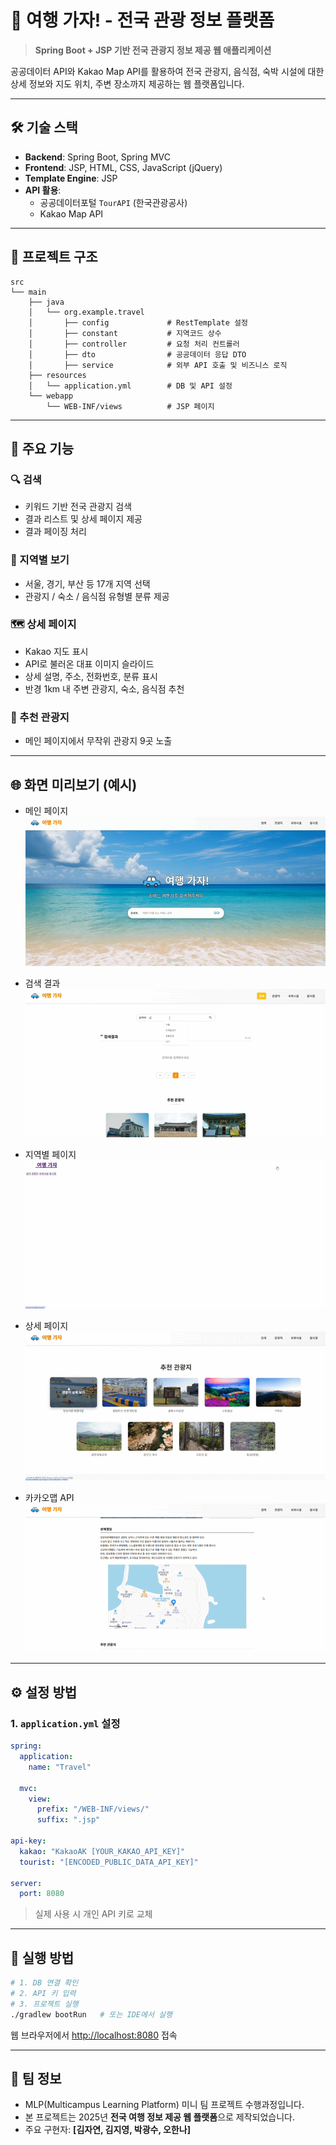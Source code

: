 # 🧭 여행 가자! - 전국 관광 정보 플랫폼

> **Spring Boot + JSP 기반 전국 관광지 정보 제공 웹 애플리케이션**

공공데이터 API와 Kakao Map API를 활용하여 전국 관광지, 음식점, 숙박 시설에 대한 상세 정보와 지도 위치, 주변 장소까지 제공하는 웹 플랫폼입니다.

---

## 🛠 기술 스택

- **Backend**: Spring Boot, Spring MVC
- **Frontend**: JSP, HTML, CSS, JavaScript (jQuery)
- **Template Engine**: JSP
- **API 활용**:
  - 공공데이터포털 `TourAPI` (한국관광공사)
  - Kakao Map API

---

## 📂 프로젝트 구조

```
src
└── main
    ├── java
    │   └── org.example.travel
    │       ├── config             # RestTemplate 설정
    │       ├── constant           # 지역코드 상수
    │       ├── controller         # 요청 처리 컨트롤러
    │       ├── dto                # 공공데이터 응답 DTO
    │       ├── service            # 외부 API 호출 및 비즈니스 로직
    ├── resources
    │   └── application.yml        # DB 및 API 설정
    └── webapp
        └── WEB-INF/views          # JSP 페이지
```

---

## 📌 주요 기능

### 🔍 검색
- 키워드 기반 전국 관광지 검색
- 결과 리스트 및 상세 페이지 제공
- 결과 페이징 처리

### 📍 지역별 보기
- 서울, 경기, 부산 등 17개 지역 선택
- 관광지 / 숙소 / 음식점 유형별 분류 제공

### 🗺 상세 페이지
- Kakao 지도 표시
- API로 불러온 대표 이미지 슬라이드
- 상세 설명, 주소, 전화번호, 분류 표시
- 반경 1km 내 주변 관광지, 숙소, 음식점 추천

### 🎯 추천 관광지
- 메인 페이지에서 무작위 관광지 9곳 노출

---

## 🌐 화면 미리보기 (예시)

- 메인 페이지  
  ![](./images/gif/main.gif)

- 검색 결과  
  ![](./images/gif/search.gif)

- 지역별 페이지  
  ![](./images/gif/list.gif)

- 상세 페이지  
  ![](./images/gif/main_list.gif)
  
- 카카오맵 API 
  ![](./images/gif/kakaomap.gif)
  
---

## ⚙️ 설정 방법

### 1. `application.yml` 설정

```yaml
spring:
  application:
    name: "Travel"

  mvc:
    view:
      prefix: "/WEB-INF/views/"
      suffix: ".jsp"

api-key:
  kakao: "KakaoAK [YOUR_KAKAO_API_KEY]"
  tourist: "[ENCODED_PUBLIC_DATA_API_KEY]"

server:
  port: 8080
```

> 실제 사용 시 개인 API 키로 교체

---

## 🚀 실행 방법

```bash
# 1. DB 연결 확인
# 2. API 키 입력
# 3. 프로젝트 실행
./gradlew bootRun   # 또는 IDE에서 실행
```

웹 브라우저에서 [http://localhost:8080](http://localhost:8080) 접속

---

## 🙌 팀 정보

- MLP(Multicampus Learning Platform) 미니 팀 프로젝트 수행과정입니다.
- 본 프로젝트는 2025년 **전국 여행 정보 제공 웹 플랫폼**으로 제작되었습니다.
- 주요 구현자: **[김자연, 김지영, 박광수, 오한나]**

